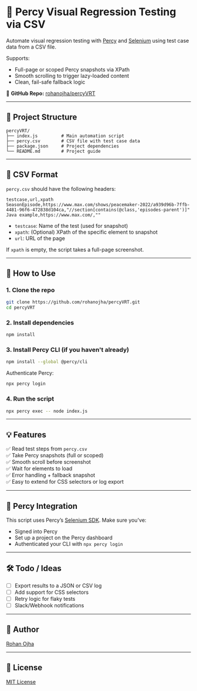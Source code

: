 # 📸 Percy Visual Regression Testing via CSV

Automate visual regression testing with [Percy](https://percy.io/) and [Selenium](https://www.selenium.dev/) using test case data from a CSV file.

Supports:
- Full-page or scoped Percy snapshots via XPath
- Smooth scrolling to trigger lazy-loaded content
- Clean, fail-safe fallback logic

🔗 **GitHub Repo:** [rohanojha/percyVRT](https://github.com/rohanojha/percyVRT)

---

## 📂 Project Structure

```
percyVRT/
├── index.js         # Main automation script
├── percy.csv        # CSV file with test case data
├── package.json     # Project dependencies
└── README.md        # Project guide
```

---

## 🧪 CSV Format

`percy.csv` should have the following headers:

```csv
testcase,url,xpath
SeasonEpisode,https://www.max.com/shows/peacemaker-2022/a939d96b-7ffb-4481-96f6-472838d104ca,"//section[contains(@class,'episodes-parent')]"
Java example,https://www.max.com/,""
```

- `testcase`: Name of the test (used for snapshot)
- `xpath`: (Optional) XPath of the specific element to snapshot
- `url`: URL of the page

If `xpath` is empty, the script takes a full-page screenshot.

---

## 🚀 How to Use

### 1. Clone the repo

```bash
git clone https://github.com/rohanojha/percyVRT.git
cd percyVRT
```

### 2. Install dependencies

```bash
npm install
```

### 3. Install Percy CLI (if you haven't already)

```bash
npm install --global @percy/cli
```

Authenticate Percy:

```bash
npx percy login
```

### 4. Run the script

```bash
npx percy exec -- node index.js
```

---

## 💡 Features

✅ Read test steps from `percy.csv`  
✅ Take Percy snapshots (full or scoped)  
✅ Smooth scroll before screenshot  
✅ Wait for elements to load  
✅ Error handling + fallback snapshot  
✅ Easy to extend for CSS selectors or log export

---

## 📸 Percy Integration

This script uses Percy’s [Selenium SDK](https://docs.percy.io/docs/selenium). Make sure you've:

- Signed into Percy
- Set up a project on the Percy dashboard
- Authenticated your CLI with `npx percy login`

---

## 🛠️ Todo / Ideas

- [ ] Export results to a JSON or CSV log
- [ ] Add support for CSS selectors
- [ ] Retry logic for flaky tests
- [ ] Slack/Webhook notifications

---

## 🙌 Author

[Rohan Ojha](https://github.com/rohanojha)

---

## 📄 License

[MIT License](LICENSE)
